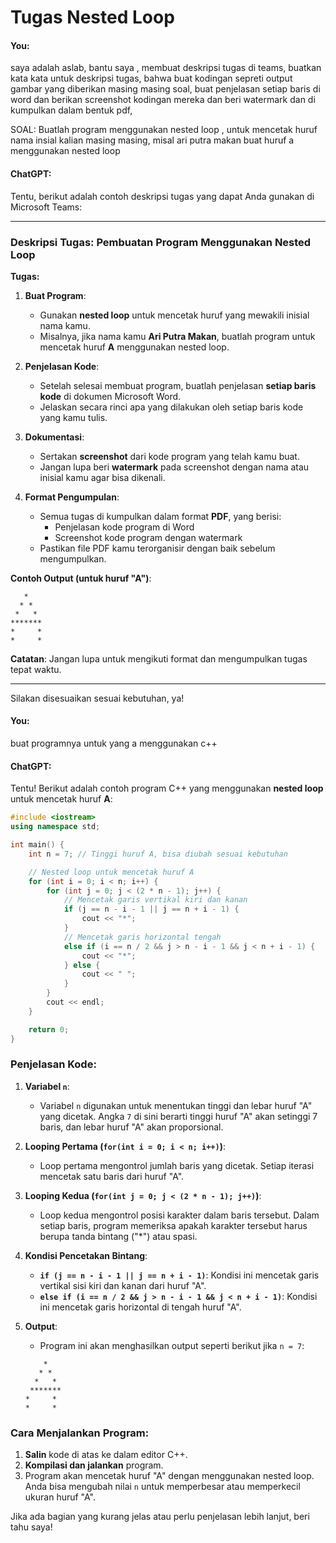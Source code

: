# Tugas Nested Loop

#### You:

saya adalah aslab, bantu saya , membuat deskripsi tugas di teams, buatkan kata kata untuk deskripsi tugas, bahwa buat kodingan sepreti output gambar yang diberikan masing masing soal, buat penjelasan setiap baris di word  dan berikan screenshot kodingan mereka dan beri watermark dan di kumpulkan dalam bentuk pdf,

SOAL:
Buatlah program menggunakan nested loop , untuk mencetak huruf nama insial kalian masing masing, misal ari putra makan buat huruf a menggunakan nested loop

#### ChatGPT:
Tentu, berikut adalah contoh deskripsi tugas yang dapat Anda gunakan di Microsoft Teams:

---

### Deskripsi Tugas: Pembuatan Program Menggunakan Nested Loop

**Tugas:**

1. **Buat Program**:
   - Gunakan **nested loop** untuk mencetak huruf yang mewakili inisial nama kamu.
   - Misalnya, jika nama kamu **Ari Putra Makan**, buatlah program untuk mencetak huruf **A** menggunakan nested loop.

2. **Penjelasan Kode**:
   - Setelah selesai membuat program, buatlah penjelasan **setiap baris kode** di dokumen Microsoft Word.
   - Jelaskan secara rinci apa yang dilakukan oleh setiap baris kode yang kamu tulis.

3. **Dokumentasi**:
   - Sertakan **screenshot** dari kode program yang telah kamu buat.
   - Jangan lupa beri **watermark** pada screenshot dengan nama atau inisial kamu agar bisa dikenali.

4. **Format Pengumpulan**:
   - Semua tugas di kumpulkan dalam format **PDF**, yang berisi:
     - Penjelasan kode program di Word
     - Screenshot kode program dengan watermark
   - Pastikan file PDF kamu terorganisir dengan baik sebelum mengumpulkan.

**Contoh Output (untuk huruf "A")**:

```
   *   
  * *  
 *   * 
******* 
*     *
*     *
```

**Catatan**: Jangan lupa untuk mengikuti format dan mengumpulkan tugas tepat waktu.

---

Silakan disesuaikan sesuai kebutuhan, ya!


#### You:
buat programnya untuk yang a menggunakan c++

#### ChatGPT:
Tentu! Berikut adalah contoh program C++ yang menggunakan **nested loop** untuk mencetak huruf **A**:

```cpp
#include <iostream>
using namespace std;

int main() {
    int n = 7; // Tinggi huruf A, bisa diubah sesuai kebutuhan

    // Nested loop untuk mencetak huruf A
    for (int i = 0; i < n; i++) {
        for (int j = 0; j < (2 * n - 1); j++) {
            // Mencetak garis vertikal kiri dan kanan
            if (j == n - i - 1 || j == n + i - 1) {
                cout << "*";
            }
            // Mencetak garis horizontal tengah
            else if (i == n / 2 && j > n - i - 1 && j < n + i - 1) {
                cout << "*";
            } else {
                cout << " ";
            }
        }
        cout << endl;
    }

    return 0;
}
```

### Penjelasan Kode:

1. **Variabel `n`**:
   - Variabel `n` digunakan untuk menentukan tinggi dan lebar huruf "A" yang dicetak. Angka `7` di sini berarti tinggi huruf "A" akan setinggi 7 baris, dan lebar huruf "A" akan proporsional.

2. **Looping Pertama (`for(int i = 0; i < n; i++)`)**:
   - Loop pertama mengontrol jumlah baris yang dicetak. Setiap iterasi mencetak satu baris dari huruf "A".

3. **Looping Kedua (`for(int j = 0; j < (2 * n - 1); j++)`)**:
   - Loop kedua mengontrol posisi karakter dalam baris tersebut. Dalam setiap baris, program memeriksa apakah karakter tersebut harus berupa tanda bintang ("\*") atau spasi.

4. **Kondisi Pencetakan Bintang**:
   - **`if (j == n - i - 1 || j == n + i - 1)`**: Kondisi ini mencetak garis vertikal sisi kiri dan kanan dari huruf "A".
   - **`else if (i == n / 2 && j > n - i - 1 && j < n + i - 1)`**: Kondisi ini mencetak garis horizontal di tengah huruf "A".

5. **Output**:
   - Program ini akan menghasilkan output seperti berikut jika `n = 7`:
   ```
       *   
      * *  
     *   * 
    ******* 
   *     *
   *     *
   ```

### Cara Menjalankan Program:

1. **Salin** kode di atas ke dalam editor C++.
2. **Kompilasi dan jalankan** program.
3. Program akan mencetak huruf "A" dengan menggunakan nested loop. Anda bisa mengubah nilai `n` untuk memperbesar atau memperkecil ukuran huruf "A".

Jika ada bagian yang kurang jelas atau perlu penjelasan lebih lanjut, beri tahu saya!
